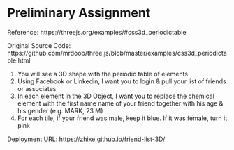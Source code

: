 <h1><br>Preliminary Assignment</br></h1>

<p>Reference: https://threejs.org/examples/#css3d_periodictable</p>
<p>Original Source Code: https://github.com/mrdoob/three.js/blob/master/examples/css3d_periodictable.html</p>

1. You will see a 3D shape with the periodic table of elements
2. Using Facebook or Linkedin, I want you to login & pull your list of friends or associates
3. In each element in the 3D Object, I want you to replace the chemical element with the first name name of your friend together with his age & his gender (e.g. MARK, 23 M)
4. For each tile, if your friend was male, keep it blue. If it was female, turn it pink

Deployment URL: https://zhixe.github.io/friend-list-3D/
